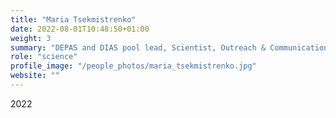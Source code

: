 ```yaml
---
title: "Maria Tsekmistrenko"
date: 2022-08-01T10:48:50+01:00
weight: 3
summary: "DEPAS and DIAS pool lead, Scientist, Outreach & Communications"
role: "science"
profile_image: "/people_photos/maria_tsekmistrenko.jpg"
website: ""
---
```

2022
